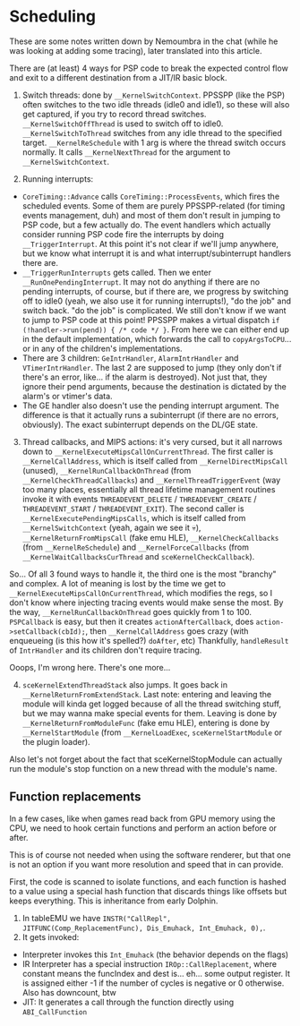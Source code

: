 # Scheduling

These are some notes written down by Nemoumbra in the chat (while he was looking at adding some tracing), later translated into this article.

There are (at least) 4 ways for PSP code to break the expected control flow and exit to a different destination from a JIT/IR basic block.

1. Switch threads: done by `__KernelSwitchContext`. PPSSPP (like the PSP) often switches to the two idle threads (idle0 and idle1), so these will also get captured, if you try to record thread switches. `__KernelSwitchOffThread` is used to switch off to idle0. `__KernelSwitchToThread` switches from any idle thread to the specified target. `__KernelReSchedule` with 1 arg is where the thread switch occurs normally. It calls `__KernelNextThread` for the argument to `__KernelSwitchContext`.

2. Running interrupts:
  - `CoreTiming::Advance` calls `CoreTiming::ProcessEvents`, which fires the scheduled events. Some of them are purely PPSSPP-related (for timing events management, duh) and most of them don't result in jumping to PSP code, but a few actually do.
The event handlers which actually consider running PSP code fire the interrupts by doing `__TriggerInterrupt`. At this point it's not clear if we'll jump anywhere, but we know what interrupt it is and what interrupt/subinterrupt handlers there are.
- `__TriggerRunInterrupts` gets called. Then we enter `__RunOnePendingInterrupt`. It may not do anything if there are no pending interrupts, of course, but if there are, we progress by switching off to idle0 (yeah, we also use it for running interrupts!), "do the job" and switch back.
"do the job" is complicated. We still don't know if we want to jump to PSP code at this point! PPSSPP makes a virtual dispatch `if (!handler->run(pend)) { /* code */ }`. From here we can either end up in the default implementation, which forwards the call to `copyArgsToCPU`... or in any of the children's implementations.
- There are 3 children: `GeIntrHandler`, `AlarmIntrHandler` and `VTimerIntrHandler`. The last 2 are supposed to jump (they only don't if there's an error, like... if the alarm is destroyed). Not just that, they ignore their pend arguments, because the destination is dictated by the alarm's or vtimer's data.
- The GE handler also doesn't use the pending interrupt argument. The difference is that it actually runs a subinterrupt (if there are no errors, obviously). The exact subinterrupt depends on the DL/GE state.

3. Thread callbacks, and MIPS actions: it's very cursed, but it all narrows down to `__KernelExecuteMipsCallOnCurrentThread`.
The first caller is `__KernelCallAddress`, which is itself called from `__KernelDirectMipsCall` (unused), `__KernelRunCallbackOnThread` (from `__KernelCheckThreadCallbacks`) and `__KernelThreadTriggerEvent` (way too many places, essentially all thread lifetime management routines invoke it with events `THREADEVENT_DELETE` / `THREADEVENT_CREATE` / `THREADEVENT_START` / `THREADEVENT_EXIT`).
The second caller is `__KernelExecutePendingMipsCalls`, which is itself called from `__KernelSwitchContext` (yeah, again we see it 💀), `__KernelReturnFromMipsCall` (fake emu HLE), `__KernelCheckCallbacks` (from `__KernelReSchedule`) and `__KernelForceCallbacks` (from `__KernelWaitCallbacksCurThread` and `sceKernelCheckCallback`).

So... Of all 3 found ways to handle it, the third one is the most "branchy" and complex. A lot of meaning is lost by the time we get to `__KernelExecuteMipsCallOnCurrentThread`, which modifies the regs, so I don't know where injecting tracing events would make sense the most.
By the way, `__KernelRunCallbackOnThread` goes quickly from 1 to 100. `PSPCallback` is easy, but then it creates `actionAfterCallback`, does `action->setCallback(cbId);`, then `__KernelCallAddress` goes crazy (with enqueueing (is this how it's spelled?) `doAfter`, etc)
Thankfully, `handleResult` of `IntrHandler` and its children don't require tracing.

Ooops, I'm wrong here. There's one more...

4. `sceKernelExtendThreadStack` also jumps. It goes back in `__KernelReturnFromExtendStack`.
Last note: entering and leaving the module will kinda get logged because of all the thread switching stuff, but we may wanna make special events for them. Leaving is done by `__KernelReturnFromModuleFunc` (fake emu HLE), entering is done by `__KernelStartModule` (from `__KernelLoadExec`, `sceKernelStartModule` or the plugin loader).

Also let's not forget about the fact that sceKernelStopModule can actually run the module's stop function on a new thread with the module's name.

## Function replacements

In a few cases, like when games read back from GPU memory using the CPU, we need to hook certain functions and perform an action before or after.

This is of course not needed when using the software renderer, but that one is not an option if you want more resolution and speed that in can provide.

First, the code is scanned to isolate functions, and each function is hashed to a value using a special hash function that discards things like offsets but keeps everything. This is inheritance from early Dolphin.

1. In tableEMU we have `INSTR("CallRepl", JITFUNC(Comp_ReplacementFunc), Dis_Emuhack, Int_Emuhack, 0),`.
2. It gets invoked:
  - Interpreter invokes this `Int_Emuhack` (the behavior depends on the flags)
  - IR Interpreter has a special instruction `IROp::CallReplacement`, where constant means the funcIndex and dest is... eh... some output register. It is assigned either -1 if the number of cycles is negative or 0 otherwise. Also has downcount, btw
  - JIT: It generates a call through the function directly using `ABI_CallFunction`
